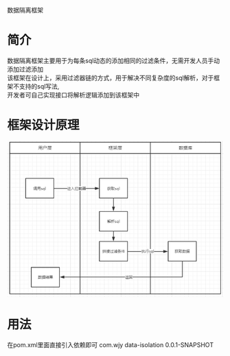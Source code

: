 数据隔离框架
# 简介
数据隔离框架主要用于为每条sql动态的添加相同的过滤条件，无需开发人员手动添加过滤添加  
该框架在设计上，采用过滤器链的方式，用于解决不同复杂度的sql解析，对于框架不支持的sql写法,  
开发者可自己实现接口将解析逻辑添加到该框架中

# 框架设计原理
![框架设计原理](https://github.com/wjyGithub/DataIsolation/blob/master/src/main/resources/images/%E6%95%B0%E6%8D%AE%E9%9A%94%E7%A6%BB%E8%AE%BE%E8%AE%A1.png)

# 用法
在pom.xml里面直接引入依赖即可
<dependency>
    <groupId>com.wjy</groupId>
    <artifactId>data-isolation</artifactId>
    <version>0.0.1-SNAPSHOT</version>
</dependency>